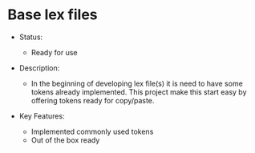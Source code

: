# Base lex files

- Status:
  - Ready for use

- Description:
   - In the beginning of developing lex file(s) it is need to have some tokens already implemented. 
      This project make this start easy by offering tokens ready for copy/paste.

- Key Features:
  - Implemented commonly used tokens
  - Out of the box ready
